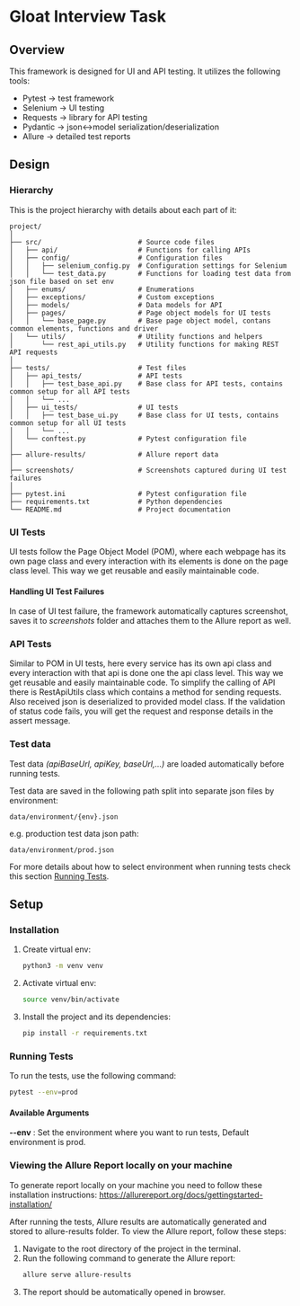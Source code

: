 # Gloat Interview Task

## Overview

This framework is designed for UI and API testing. It utilizes the following tools:

- Pytest -> test framework
- Selenium -> UI testing
- Requests -> library for API testing
- Pydantic -> json<->model serialization/deserialization
- Allure -> detailed test reports

## Design

### Hierarchy

This is the project hierarchy with details about each part of it:

```text
project/
│
├── src/                        # Source code files
│   ├── api/                    # Functions for calling APIs
│   ├── config/                 # Configuration files
│   │   ├── selenium_config.py  # Configuration settings for Selenium
│   │   └── test_data.py        # Functions for loading test data from json file based on set env
│   ├── enums/                  # Enumerations
│   ├── exceptions/             # Custom exceptions
│   ├── models/                 # Data models for API
│   ├── pages/                  # Page object models for UI tests
│   │   └── base_page.py        # Base page object model, contans common elements, functions and driver 
│   └── utils/                  # Utility functions and helpers
│       └── rest_api_utils.py   # Utility functions for making REST API requests
│
├── tests/                      # Test files
│   ├── api_tests/              # API tests
│   │   ├── test_base_api.py    # Base class for API tests, contains common setup for all API tests
│   │   └── ...                 
│   ├── ui_tests/               # UI tests
│   │   ├── test_base_ui.py     # Base class for UI tests, contains common setup for all UI tests
│   │   └── ...
│   └── conftest.py             # Pytest configuration file
│
├── allure-results/             # Allure report data
│
├── screenshots/                # Screenshots captured during UI test failures
│
├── pytest.ini                  # Pytest configuration file
├── requirements.txt            # Python dependencies
└── README.md                   # Project documentation
```

### UI Tests

UI tests follow the Page Object Model (POM), where each webpage has its own page class and every interaction with its
elements is done on the page class level. This way we get reusable and easily maintainable code.

#### Handling UI Test Failures

In case of UI test failure, the framework automatically captures screenshot, saves it to <i>screenshots</i> folder and
attaches them to the Allure report as well.

### API Tests

Similar to POM in UI tests, here every service has its own api class and every interaction with that api is done one the
api class level. This way we get reusable and easily maintainable code. To simplify the calling of API there is
RestApiUtils class which contains a method for sending requests. Also received json is deserialized to provided model
class. If the validation of status code fails, you will get the request and response details in the assert message.

### Test data

Test data <i>(apiBaseUrl, apiKey, baseUrl,...)</i> are loaded automatically before running tests.

Test data are saved in the following path split into separate json files by environment:

```
data/environment/{env}.json
```

e.g. production test data json path:

```
data/environment/prod.json
```

For more details about how to select environment when running tests check this section [Running Tests](#running-tests).

## Setup

### Installation

1. Create virtual env:

   ```bash
   python3 -m venv venv
   ```

2. Activate virtual env:

   ```bash
   source venv/bin/activate
   ```

3. Install the project and its dependencies:

   ```bash
   pip install -r requirements.txt
   ```

### Running Tests

To run the tests, use the following command:

```bash
pytest --env=prod
```

#### Available Arguments

<b>--env</b> : Set the environment where you want to run tests, Default environment is prod.

### Viewing the Allure Report locally on your machine

To generate report locally on your machine you need to follow these installation instructions:
https://allurereport.org/docs/gettingstarted-installation/

After running the tests, Allure results are automatically generated and stored to allure-results folder.
To view the Allure report, follow these steps:

1. Navigate to the root directory of the project in the terminal.
2. Run the following command to generate the Allure report:
    ```bash
    allure serve allure-results
    ```
3. The report should be automatically opened in browser.

